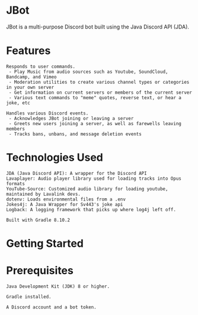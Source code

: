 # JBot

JBot is a multi-purpose Discord bot built using the Java Discord API (JDA).

# Features

    Responds to user commands.
     - Play Music from audio sources such as Youtube, SoundCloud, Bandcamp, and Vimeo
     - Moderation utilities to create various channel types or categories in your own server
     - Get information on current servers or members of the current server
     - Various text commands to "meme" quotes, reverse text, or hear a joke, etc
     
    Handles various Discord events.
     - Acknowledges JBot joining or leaving a server
     - Greets new users joining a server, as well as farewells leaving members
     - Tracks bans, unbans, and message deletion events
    

# Technologies Used

    JDA (Java Discord API): A wrapper for the Discord API
    Lavaplayer: Audio player library used for loading tracks into Opus formats
    YouTube-Source: Customized audio library for loading youtube, maintained by Lavalink devs.
    dotenv: Loads environmental files from a .env
    Jokes4j: A Java Wrapper for Sv443's joke api
    Logback: A logging framework that picks up where log4j left off.

    Built with Gradle 8.10.2

# Getting Started
# Prerequisites

    Java Development Kit (JDK) 8 or higher.

    Gradle installed.

    A Discord account and a bot token.

